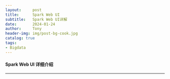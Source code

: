 ```yaml
---
layout:     post
title:      Spark Web UI
subtitle:   Spark Web UI详解
date:       2024-01-24
author:     Tony
header-img: img/post-bg-cook.jpg
catalog: true
tags:
- Bigdata
---
```


<h4 align="left"> Spark Web UI 详细介绍 </h4>

---------------
